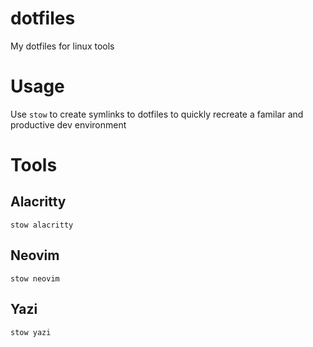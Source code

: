 # dotfiles
My dotfiles for linux tools

# Usage
Use `stow` to create symlinks to dotfiles to quickly recreate a familar and productive dev environment

# Tools
## Alacritty
`stow alacritty`
## Neovim
`stow neovim`
## Yazi
`stow yazi`
